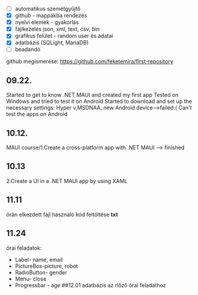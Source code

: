  - [ ] automatikus szemétgyűjtő
 - [X] github - mappákba rendezés
 - [X] nyelvi elemek - gyakorlás
 - [X] fájlkezelés json, xml, text, csv, bin
 - [X] grafikus felület - random user és adatai
 - [X] adatbázis (SQLight, MariaDB)
 - [ ] beadandó

github megismerése:
https://github.com/feketemira/first-repository
 
 
 ## 09.22.
  Started  to get to know .NET MAUI and created my first app
  Tested on Windows and tried to test it on Android
  Started to download and set up the necessary settings: Hyper v,MSDNAA, new Android device-->failed:( Can't test the apps on Android
## 10.12.
   MAUI course/1.Create a cross-platform app with .NET MAUI --> finished
## 10.13
   2.Create a UI in a .NET MAUI app by using XAML
## 11.11 
   órán elkezdett fájl használó kód feltöltése **txt**
## 11.24
   órai feladatok:
   - Label- name, email
   - PictureBox-picture, robot
   - RadioButton- gender
   - Menu- close
   - Progressbar - age
##12.01
   adatbázis az rlőző órai feladathoz
